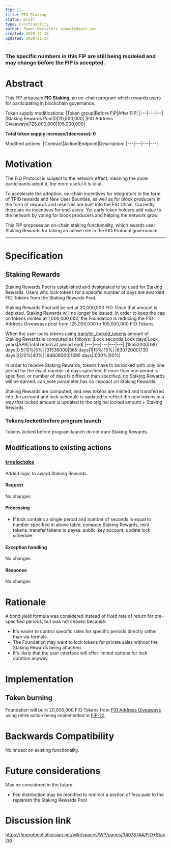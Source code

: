 ```yaml
---
fip: 21
title: FIO Staking
status: Draft
type: Functionality
author: Pawel Mastalerz <pawel@dapix.io>
created: 2020-11-18
updated: 2020-01-27
---
```


### The specific numbers in this FIP are still being modeled and may change before the FIP is accepted.

# Abstract
This FIP proposes **FIO Staking**, an on-chain program which rewards users for participating in blockchain governance.

Token supply modifications:
|Token group|Before FIP|After FIP|
|---|---|---|
|Staking Rewards Pool|0|20,000,000|
|FIO Address Giveaways|125,000,000|105,000,000|

**Total token supply increase/(decrease): 0**

Modified actions:
|Contract|Action|Endpoint|Description|
|---|---|---|---|

# Motivation
The FIO Protocol is subject to the network effect, meaning the more participants adopt it, the more useful it is to all.

To accelerate the adoption, on-chain incentives for integrators in the form of TPID rewards and New User Bounties, as well as for block producers in the form of rewards and reserves are built into the FIO Chain. Currently, there are no incentives for end-users. Yet early token holders add value to the network by voting for block producers and helping the network grow.

This FIP proposes an on-chain staking functionality, which awards user Staking Rewards for taking an active role in the FIO Protocol governance.



-----



# Specification
## Staking Rewards
Staking Rewards Pool is established and designated to be used for Staking Rewards. Users who lock tokens for a specific number of days are awarded FIO Tokens from the Staking Rewards Pool.

Staking Rewards Pool will be set at 20,000,000 FIO. Once that amount is depleted, Staking Rewards will no longer be issued. In order to keep the cap on tokens minted at 1,000,000,000, the Foundation is reducing the FIO Address Giveaways pool from 125,000,000 to 105,000,000 FIO Tokens.

When the user locks tokens using [transfer_locked_tokens](fip-0006.md#transfer-locked-tokens) amount of Staking Rewards is computed as follows:
|Lock seconds|Lock days|Lock years|APR|Total return at period end|
|---|---|---|---|---|
|15552000|180 days|0.5|10%|5%|
|31536000|365 days|1|15%|15%|
|63072000|730 days|2|20%|40%|
|94608000|1095 days|3|30%|90%|

In order to receive Staking Rewards, tokens have to be locked with only one period for the exact number of days specified. If more than one period is specified, or number of days is different than specified, no Staking Rewards will be earned. can_vote parameter has no impoact on Staking Rewards.

Staking Rewards are computed, and new tokens are minted and transferred into the account and lock schedule is updated to reflect the new tokens in a way that locked amount is updated to the original locked amount + Staking Rewards.

### Tokens locked before program launch
Tokens locked before program launch do not earn Staking Rewards.

## Modifications to existing actions
### [trnsloctoks](fip-0020.md)
Added logic to award Staking Rewards.
#### Request
No changes
#### Processing
* If lock contains a single period and number of seconds is equal to number specified in above table, compute Staking Rewards, mint tokens, transfer tokens to payee_public_key account, update lock schedule.
#### Exception handling
No changes
#### Response
No changes

# Rationale
A bond yield formula was considered instead of fixed rate of return for pre-specified periods, but was not chosen because:
* It's easier to control specific rates for specific periods directly rather than via formula.
* The Foundation may want to lock tokens for private sales without the Staking Rewards being attached.
* It's likely that the user interface will offer limited options for lock duration anyway.

# Implementation
## Token burning
Foundation will burn 20,000,000 FIO Tokens from [FIO Address Giveaways](https://kb.fioprotocol.io/fio-token/token-distribution#tokens-minted-over-time) using retire action being implemented in [FIP-22](fip-0022.md).

# Backwards Compatibility
No impact on existing functionality.

# Future considerations
May be considered in the future:
* Fee distribution may be modified to redirect a portion of fess paid to the replanish the Staking Rewards Pool

# Discussion link
https://fioprotocol.atlassian.net/wiki/spaces/WP/pages/34078744/FIO+Staking
